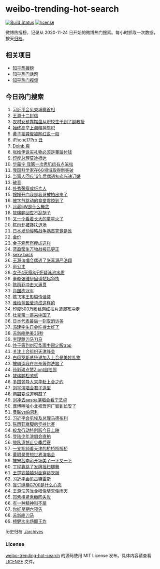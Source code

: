 # weibo-trending-hot-search

[![Build Status](https://github.com/justjavac/weibo-trending-hot-search/workflows/ci/badge.svg?branch=master)](https://github.com/justjavac/weibo-trending-hot-search/actions)
[![license](https://img.shields.io/github/license/justjavac/weibo-trending-hot-search)](https://github.com/justjavac/weibo-trending-hot-search/blob/master/LICENSE)

微博热搜榜，记录从 2020-11-24 日开始的微博热门搜索。每小时抓取一次数据，按天[归档](./archives)。

## 相关项目

- [知乎热搜榜](https://github.com/justjavac/zhihu-trending-top-search)
- [知乎热门话题](https://github.com/justjavac/zhihu-trending-hot-questions)
- [知乎热门视频](https://github.com/justjavac/zhihu-trending-hot-video)

## 今日热门搜索

<!-- BEGIN -->
<!-- 最后更新时间 Sun Aug 31 2025 03:13:20 GMT+0800 (China Standard Time) -->

1. [习近平会见柬埔寨首相](https://s.weibo.com//weibo?q=%23%E4%B9%A0%E8%BF%91%E5%B9%B3%E4%BC%9A%E8%A7%81%E6%9F%AC%E5%9F%94%E5%AF%A8%E9%A6%96%E7%9B%B8%23&Refer=new_time)
1. [王源十二封信](https://s.weibo.com//weibo?q=%E7%8E%8B%E6%BA%90%E5%8D%81%E4%BA%8C%E5%B0%81%E4%BF%A1&t=31&band_rank=2&Refer=top)
1. [农村女孩靠摆盘从职校生干到了副教授](https://s.weibo.com//weibo?q=%23%E5%86%9C%E6%9D%91%E5%A5%B3%E5%AD%A9%E9%9D%A0%E6%91%86%E7%9B%98%E4%BB%8E%E8%81%8C%E6%A0%A1%E7%94%9F%E5%B9%B2%E5%88%B0%E4%BA%86%E5%89%AF%E6%95%99%E6%8E%88%23&t=31&band_rank=2&Refer=top)
1. [始终高举上海精神旗帜](https://s.weibo.com//weibo?q=%23%E5%A7%8B%E7%BB%88%E9%AB%98%E4%B8%BE%E4%B8%8A%E6%B5%B7%E7%B2%BE%E7%A5%9E%E6%97%97%E5%B8%9C%23&t=31&band_rank=3&Refer=top)
1. [黄子韬龚俊被网红说一般](https://s.weibo.com//weibo?q=%E9%BB%84%E5%AD%90%E9%9F%AC%E9%BE%9A%E4%BF%8A%E8%A2%AB%E7%BD%91%E7%BA%A2%E8%AF%B4%E4%B8%80%E8%88%AC&t=31&band_rank=46&Refer=top)
1. [iPhone17Pro 丑](https://s.weibo.com//weibo?q=iPhone17Pro%20%E4%B8%91&t=31&band_rank=5&Refer=top)
1. [Doinb 爽](https://s.weibo.com//weibo?q=Doinb%20%E7%88%BD&t=31&band_rank=10&Refer=top)
1. [张维伊说买礼物必须是董璇付钱](https://s.weibo.com//weibo?q=%23%E5%BC%A0%E7%BB%B4%E4%BC%8A%E8%AF%B4%E4%B9%B0%E7%A4%BC%E7%89%A9%E5%BF%85%E9%A1%BB%E6%98%AF%E8%91%A3%E7%92%87%E4%BB%98%E9%92%B1%23&t=31&band_rank=31&Refer=top)
1. [印度总理莫迪抵达](https://s.weibo.com//weibo?q=%23%E5%8D%B0%E5%BA%A6%E6%80%BB%E7%90%86%E8%8E%AB%E8%BF%AA%E6%8A%B5%E8%BE%BE%23&t=31&band_rank=8&Refer=top)
1. [华晨宇 我第一次秀肌肉有点笨拙](https://s.weibo.com//weibo?q=%E5%8D%8E%E6%99%A8%E5%AE%87%20%E6%88%91%E7%AC%AC%E4%B8%80%E6%AC%A1%E7%A7%80%E8%82%8C%E8%82%89%E6%9C%89%E7%82%B9%E7%AC%A8%E6%8B%99&t=31&band_rank=25&Refer=top)
1. [我国科学家在6G领域取得新突破](https://s.weibo.com//weibo?q=%23%E6%88%91%E5%9B%BD%E7%A7%91%E5%AD%A6%E5%AE%B6%E5%9C%A86G%E9%A2%86%E5%9F%9F%E5%8F%96%E5%BE%97%E6%96%B0%E7%AA%81%E7%A0%B4%23&t=31&band_rank=35&Refer=top)
1. [当事人回应16年后偶遇初恋光速订婚](https://s.weibo.com//weibo?q=%23%E5%BD%93%E4%BA%8B%E4%BA%BA%E5%9B%9E%E5%BA%9416%E5%B9%B4%E5%90%8E%E5%81%B6%E9%81%87%E5%88%9D%E6%81%8B%E5%85%89%E9%80%9F%E8%AE%A2%E5%A9%9A%23&t=31&band_rank=32&Refer=top)
1. [破音](https://s.weibo.com//weibo?q=%E7%A0%B4%E9%9F%B3&t=31&band_rank=12&Refer=top)
1. [朴秀荣瘦成纸片人](https://s.weibo.com//weibo?q=%23%E6%9C%B4%E7%A7%80%E8%8D%A3%E7%98%A6%E6%88%90%E7%BA%B8%E7%89%87%E4%BA%BA%23&t=31&band_rank=17&Refer=top)
1. [嫂嫂开门我是我哥被拍出来了](https://s.weibo.com//weibo?q=%E5%AB%82%E5%AB%82%E5%BC%80%E9%97%A8%E6%88%91%E6%98%AF%E6%88%91%E5%93%A5%E8%A2%AB%E6%8B%8D%E5%87%BA%E6%9D%A5%E4%BA%86&t=31&band_rank=15&Refer=top)
1. [被字节跳动的食堂震惊到了](https://s.weibo.com//weibo?q=%E8%A2%AB%E5%AD%97%E8%8A%82%E8%B7%B3%E5%8A%A8%E7%9A%84%E9%A3%9F%E5%A0%82%E9%9C%87%E6%83%8A%E5%88%B0%E4%BA%86&t=31&band_rank=11&Refer=top)
1. [月薪5W是什么概念](https://s.weibo.com//weibo?q=%E6%9C%88%E8%96%AA5W%E6%98%AF%E4%BB%80%E4%B9%88%E6%A6%82%E5%BF%B5&t=31&band_rank=34&Refer=top)
1. [敖瑞鹏回应不刮胡子](https://s.weibo.com//weibo?q=%23%E6%95%96%E7%91%9E%E9%B9%8F%E5%9B%9E%E5%BA%94%E4%B8%8D%E5%88%AE%E8%83%A1%E5%AD%90%23&t=31&band_rank=32&Refer=top)
1. [又一个看着长大的童星火了](https://s.weibo.com//weibo?q=%E5%8F%88%E4%B8%80%E4%B8%AA%E7%9C%8B%E7%9D%80%E9%95%BF%E5%A4%A7%E7%9A%84%E7%AB%A5%E6%98%9F%E7%81%AB%E4%BA%86&t=31&band_rank=24&Refer=top)
1. [陈雨菲被搀扶退场](https://s.weibo.com//weibo?q=%23%E9%99%88%E9%9B%A8%E8%8F%B2%E8%A2%AB%E6%90%80%E6%89%B6%E9%80%80%E5%9C%BA%23&t=31&band_rank=44&Refer=top)
1. [日本发动侵略战争祸首究竟是谁](https://s.weibo.com//weibo?q=%23%E6%97%A5%E6%9C%AC%E5%8F%91%E5%8A%A8%E4%BE%B5%E7%95%A5%E6%88%98%E4%BA%89%E7%A5%B8%E9%A6%96%E7%A9%B6%E7%AB%9F%E6%98%AF%E8%B0%81%23&t=31&band_rank=47&Refer=top)
1. [金价](https://s.weibo.com//weibo?q=%E9%87%91%E4%BB%B7&t=31&band_rank=6&Refer=top)
1. [金子涵居然瘦成这样](https://s.weibo.com//weibo?q=%E9%87%91%E5%AD%90%E6%B6%B5%E5%B1%85%E7%84%B6%E7%98%A6%E6%88%90%E8%BF%99%E6%A0%B7&t=31&band_rank=22&Refer=top)
1. [蓝盈莹生万物战报已更正](https://s.weibo.com//weibo?q=%23%E8%93%9D%E7%9B%88%E8%8E%B9%E7%94%9F%E4%B8%87%E7%89%A9%E6%88%98%E6%8A%A5%E5%B7%B2%E6%9B%B4%E6%AD%A3%23&t=31&band_rank=1&Refer=top)
1. [sexy back](https://s.weibo.com//weibo?q=sexy%20back&t=31&band_rank=4&Refer=top)
1. [王源演唱会偶遇了张真源严浩翔](https://s.weibo.com//weibo?q=%23%E7%8E%8B%E6%BA%90%E6%BC%94%E5%94%B1%E4%BC%9A%E5%81%B6%E9%81%87%E4%BA%86%E5%BC%A0%E7%9C%9F%E6%BA%90%E4%B8%A5%E6%B5%A9%E7%BF%94%23&t=31&band_rank=13&Refer=top)
1. [尚公主](https://s.weibo.com//weibo?q=%E5%B0%9A%E5%85%AC%E4%B8%BB&t=31&band_rank=21&Refer=top)
1. [女子4天瘦8斤怀疑泳池水质](https://s.weibo.com//weibo?q=%23%E5%A5%B3%E5%AD%904%E5%A4%A9%E7%98%A68%E6%96%A4%E6%80%80%E7%96%91%E6%B3%B3%E6%B1%A0%E6%B0%B4%E8%B4%A8%23&t=31&band_rank=18&Refer=top)
1. [董璇张维伊因请帖起争执](https://s.weibo.com//weibo?q=%23%E8%91%A3%E7%92%87%E5%BC%A0%E7%BB%B4%E4%BC%8A%E5%9B%A0%E8%AF%B7%E5%B8%96%E8%B5%B7%E4%BA%89%E6%89%A7%23&t=31&band_rank=40&Refer=top)
1. [陈雨菲冲击大满贯](https://s.weibo.com//weibo?q=%23%E9%99%88%E9%9B%A8%E8%8F%B2%E5%86%B2%E5%87%BB%E5%A4%A7%E6%BB%A1%E8%B4%AF%23&t=31&band_rank=29&Refer=top)
1. [肖国栋冠军](https://s.weibo.com//weibo?q=%E8%82%96%E5%9B%BD%E6%A0%8B%E5%86%A0%E5%86%9B&t=31&band_rank=27&Refer=top)
1. [陈飞宇王影璐情侣装](https://s.weibo.com//weibo?q=%23%E9%99%88%E9%A3%9E%E5%AE%87%E7%8E%8B%E5%BD%B1%E7%92%90%E6%83%85%E4%BE%A3%E8%A3%85%23&t=31&band_rank=14&Refer=top)
1. [谁给蓝盈莹浇成这样的](https://s.weibo.com//weibo?q=%E8%B0%81%E7%BB%99%E8%93%9D%E7%9B%88%E8%8E%B9%E6%B5%87%E6%88%90%E8%BF%99%E6%A0%B7%E7%9A%84&t=31&band_rank=16&Refer=top)
1. [印度500万粉丝网红拍片遭瀑布冲走](https://s.weibo.com//weibo?q=%23%E5%8D%B0%E5%BA%A6500%E4%B8%87%E7%B2%89%E4%B8%9D%E7%BD%91%E7%BA%A2%E6%8B%8D%E7%89%87%E9%81%AD%E7%80%91%E5%B8%83%E5%86%B2%E8%B5%B0%23&t=31&band_rank=33&Refer=top)
1. [杜克带一哥来中国了](https://s.weibo.com//weibo?q=%E6%9D%9C%E5%85%8B%E5%B8%A6%E4%B8%80%E5%93%A5%E6%9D%A5%E4%B8%AD%E5%9B%BD%E4%BA%86&t=31&band_rank=30&Refer=top)
1. [日本代表最后一刻取消访美](https://s.weibo.com//weibo?q=%23%E6%97%A5%E6%9C%AC%E4%BB%A3%E8%A1%A8%E6%9C%80%E5%90%8E%E4%B8%80%E5%88%BB%E5%8F%96%E6%B6%88%E8%AE%BF%E7%BE%8E%23&t=31&band_rank=36&Refer=top)
1. [冯建宇生日会吃得太好了](https://s.weibo.com//weibo?q=%23%E5%86%AF%E5%BB%BA%E5%AE%87%E7%94%9F%E6%97%A5%E4%BC%9A%E5%90%83%E5%BE%97%E5%A4%AA%E5%A5%BD%E4%BA%86%23&t=31&band_rank=38&Refer=top)
1. [苏新皓绝美36秒](https://s.weibo.com//weibo?q=%23%E8%8B%8F%E6%96%B0%E7%9A%93%E7%BB%9D%E7%BE%8E36%E7%A7%92%23&t=31&band_rank=41&Refer=top)
1. [李现跳刀马刀马](https://s.weibo.com//weibo?q=%E6%9D%8E%E7%8E%B0%E8%B7%B3%E5%88%80%E9%A9%AC%E5%88%80%E9%A9%AC&t=31&band_rank=17&Refer=top)
1. [终于等到刘宪华雨中限定版trap](https://s.weibo.com//weibo?q=%E7%BB%88%E4%BA%8E%E7%AD%89%E5%88%B0%E5%88%98%E5%AE%AA%E5%8D%8E%E9%9B%A8%E4%B8%AD%E9%99%90%E5%AE%9A%E7%89%88trap&t=31&band_rank=41&Refer=top)
1. [关注上合组织天津峰会](https://s.weibo.com//weibo?q=%23%E5%85%B3%E6%B3%A8%E4%B8%8A%E5%90%88%E7%BB%84%E7%BB%87%E5%A4%A9%E6%B4%A5%E5%B3%B0%E4%BC%9A%23&t=31&band_rank=48&Refer=top)
1. [白俄罗斯总统说加入上合是美妙礼物](https://s.weibo.com//weibo?q=%23%E7%99%BD%E4%BF%84%E7%BD%97%E6%96%AF%E6%80%BB%E7%BB%9F%E8%AF%B4%E5%8A%A0%E5%85%A5%E4%B8%8A%E5%90%88%E6%98%AF%E7%BE%8E%E5%A6%99%E7%A4%BC%E7%89%A9%23&t=31&band_rank=37&Refer=top)
1. [被周深我在贵州等你洗脑了](https://s.weibo.com//weibo?q=%23%E8%A2%AB%E5%91%A8%E6%B7%B1%E6%88%91%E5%9C%A8%E8%B4%B5%E5%B7%9E%E7%AD%89%E4%BD%A0%E6%B4%97%E8%84%91%E4%BA%86%23&t=31&band_rank=46&Refer=top)
1. [孙彩瑛点赞Ziont自拍照](https://s.weibo.com//weibo?q=%23%E5%AD%99%E5%BD%A9%E7%91%9B%E7%82%B9%E8%B5%9EZiont%E8%87%AA%E6%8B%8D%E7%85%A7%23&t=31&band_rank=50&Refer=top)
1. [敖瑞鹏松弛感](https://s.weibo.com//weibo?q=%23%E6%95%96%E7%91%9E%E9%B9%8F%E6%9D%BE%E5%BC%9B%E6%84%9F%23&t=31&band_rank=39&Refer=top)
1. [多国领导人来华赴上合之约](https://s.weibo.com//weibo?q=%23%E5%A4%9A%E5%9B%BD%E9%A2%86%E5%AF%BC%E4%BA%BA%E6%9D%A5%E5%8D%8E%E8%B5%B4%E4%B8%8A%E5%90%88%E4%B9%8B%E7%BA%A6%23&t=31&band_rank=45&Refer=top)
1. [刘宇演唱会君子造型](https://s.weibo.com//weibo?q=%23%E5%88%98%E5%AE%87%E6%BC%94%E5%94%B1%E4%BC%9A%E5%90%9B%E5%AD%90%E9%80%A0%E5%9E%8B%23&t=31&band_rank=46&Refer=top)
1. [陶喆变成道明喆了](https://s.weibo.com//weibo?q=%E9%99%B6%E5%96%86%E5%8F%98%E6%88%90%E9%81%93%E6%98%8E%E5%96%86%E4%BA%86&t=31&band_rank=7&Refer=top)
1. [刘冲去aespa演唱会看宁艺卓](https://s.weibo.com//weibo?q=%23%E5%88%98%E5%86%B2%E5%8E%BBaespa%E6%BC%94%E5%94%B1%E4%BC%9A%E7%9C%8B%E5%AE%81%E8%89%BA%E5%8D%93%23&t=31&band_rank=44&Refer=top)
1. [庞博嘻哈小北祝贺何广智到长安了](https://s.weibo.com//weibo?q=%E5%BA%9E%E5%8D%9A%E5%98%BB%E5%93%88%E5%B0%8F%E5%8C%97%E7%A5%9D%E8%B4%BA%E4%BD%95%E5%B9%BF%E6%99%BA%E5%88%B0%E9%95%BF%E5%AE%89%E4%BA%86&t=31&band_rank=42&Refer=top)
1. [曼联vs伯恩利](https://s.weibo.com//weibo?q=%23%E6%9B%BC%E8%81%94vs%E4%BC%AF%E6%81%A9%E5%88%A9%23&t=31&band_rank=19&Refer=top)
1. [习近平会见埃及总理马德布利](https://s.weibo.com//weibo?q=%23%E4%B9%A0%E8%BF%91%E5%B9%B3%E4%BC%9A%E8%A7%81%E5%9F%83%E5%8F%8A%E6%80%BB%E7%90%86%E9%A9%AC%E5%BE%B7%E5%B8%83%E5%88%A9%23&Refer=new_time)
1. [陈雨菲崴脚后坚持比赛](https://s.weibo.com//weibo?q=%23%E9%99%88%E9%9B%A8%E8%8F%B2%E5%B4%B4%E8%84%9A%E5%90%8E%E5%9D%9A%E6%8C%81%E6%AF%94%E8%B5%9B%23&t=31&band_rank=9&Refer=top)
1. [蛟龙行动特别版今日上映](https://s.weibo.com//weibo?q=%23%E8%9B%9F%E9%BE%99%E8%A1%8C%E5%8A%A8%E7%89%B9%E5%88%AB%E7%89%88%E4%BB%8A%E6%97%A5%E4%B8%8A%E6%98%A0%23&t=31&band_rank=28&Refer=top)
1. [登陆少年演唱会直拍](https://s.weibo.com//weibo?q=%23%E7%99%BB%E9%99%86%E5%B0%91%E5%B9%B4%E6%BC%94%E5%94%B1%E4%BC%9A%E7%9B%B4%E6%8B%8D%23&t=31&band_rank=47&Refer=top)
1. [狼队遗憾止步季后赛](https://s.weibo.com//weibo?q=%23%E7%8B%BC%E9%98%9F%E9%81%97%E6%86%BE%E6%AD%A2%E6%AD%A5%E5%AD%A3%E5%90%8E%E8%B5%9B%23&t=31&band_rank=48&Refer=top)
1. [一支视频看天津的桥桥桥桥桥](https://s.weibo.com//weibo?q=%23%E4%B8%80%E6%94%AF%E8%A7%86%E9%A2%91%E7%9C%8B%E5%A4%A9%E6%B4%A5%E7%9A%84%E6%A1%A5%E6%A1%A5%E6%A1%A5%E6%A1%A5%E6%A1%A5%23&t=31&band_rank=10&Refer=top)
1. [黄明昊贾想世界演唱会](https://s.weibo.com//weibo?q=%23%E9%BB%84%E6%98%8E%E6%98%8A%E8%B4%BE%E6%83%B3%E4%B8%96%E7%95%8C%E6%BC%94%E5%94%B1%E4%BC%9A%23&t=31&band_rank=42&Refer=top)
1. [被宋茜李沁开场美了一下又一下](https://s.weibo.com//weibo?q=%E8%A2%AB%E5%AE%8B%E8%8C%9C%E6%9D%8E%E6%B2%81%E5%BC%80%E5%9C%BA%E7%BE%8E%E4%BA%86%E4%B8%80%E4%B8%8B%E5%8F%88%E4%B8%80%E4%B8%8B&t=31&band_rank=29&Refer=top)
1. [丁程鑫跳了发牌摇扫腿舞](https://s.weibo.com//weibo?q=%23%E4%B8%81%E7%A8%8B%E9%91%AB%E8%B7%B3%E4%BA%86%E5%8F%91%E7%89%8C%E6%91%87%E6%89%AB%E8%85%BF%E8%88%9E%23&t=31&band_rank=48&Refer=top)
1. [王楚钦蛐蛐对面穿错衣服](https://s.weibo.com//weibo?q=%E7%8E%8B%E6%A5%9A%E9%92%A6%E8%9B%90%E8%9B%90%E5%AF%B9%E9%9D%A2%E7%A9%BF%E9%94%99%E8%A1%A3%E6%9C%8D&t=31&band_rank=28&Refer=top)
1. [习近平会见古特雷斯](https://s.weibo.com//weibo?q=%23%E4%B9%A0%E8%BF%91%E5%B9%B3%E4%BC%9A%E8%A7%81%E5%8F%A4%E7%89%B9%E9%9B%B7%E6%96%AF%23&Refer=new_time)
1. [盲订纵横G700是什么心态](https://s.weibo.com//weibo?q=%23%E7%9B%B2%E8%AE%A2%E7%BA%B5%E6%A8%AAG700%E6%98%AF%E4%BB%80%E4%B9%88%E5%BF%83%E6%80%81%23&t=31&band_rank=20&Refer=top)
1. [王源汪苏泷合唱像晴天像雨天](https://s.weibo.com//weibo?q=%23%E7%8E%8B%E6%BA%90%E6%B1%AA%E8%8B%8F%E6%B3%B7%E5%90%88%E5%94%B1%E5%83%8F%E6%99%B4%E5%A4%A9%E5%83%8F%E9%9B%A8%E5%A4%A9%23&t=31&band_rank=23&Refer=top)
1. [邓紫棋紧急撤回失败](https://s.weibo.com//weibo?q=%E9%82%93%E7%B4%AB%E6%A3%8B%E7%B4%A7%E6%80%A5%E6%92%A4%E5%9B%9E%E5%A4%B1%E8%B4%A5&t=31&band_rank=26&Refer=top)
1. [有一种精神叫不屈](https://s.weibo.com//weibo?q=%23%E6%9C%89%E4%B8%80%E7%A7%8D%E7%B2%BE%E7%A5%9E%E5%8F%AB%E4%B8%8D%E5%B1%88%23&t=31&band_rank=38&Refer=top)
1. [你好星期六预告](https://s.weibo.com//weibo?q=%23%E4%BD%A0%E5%A5%BD%E6%98%9F%E6%9C%9F%E5%85%AD%E9%A2%84%E5%91%8A%23&t=31&band_rank=39&Refer=top)
1. [苏新皓刀马](https://s.weibo.com//weibo?q=%23%E8%8B%8F%E6%96%B0%E7%9A%93%E5%88%80%E9%A9%AC%23&t=31&band_rank=43&Refer=top)
1. [檀健次出场即王炸](https://s.weibo.com//weibo?q=%E6%AA%80%E5%81%A5%E6%AC%A1%E5%87%BA%E5%9C%BA%E5%8D%B3%E7%8E%8B%E7%82%B8&t=31&band_rank=49&Refer=top)

<!-- END -->

历史归档 [./archives](./archives)

### License

[weibo-trending-hot-search](https://github.com/justjavac/weibo-trending-hot-search) 的源码使用 MIT License
发布。具体内容请查看 [LICENSE](./LICENSE) 文件。

